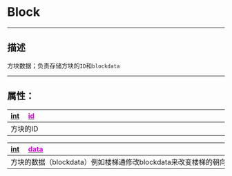 # Block
------------------------------------------------------------------------------------------
## 描述

方块数据；负责存储方块的`ID`和`blockdata`

------------------------------------------------------------------------------------------
## 属性：

|<div style="width:1125px">[int]() &emsp;[<font color="dd00dd">id</font>]()</div>|
|:---|
|方块的ID|

|<div style="width:1125px">[int]() &emsp;[<font color="dd00dd">data</font>]()</div>|
|:---|
|方块的数据（blockdata）例如楼梯通修改blockdata来改变楼梯的朝向|